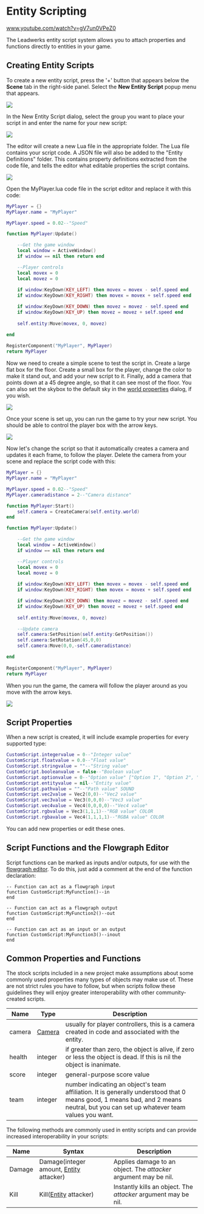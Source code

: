 # Entity Scripting

www.youtube.com/watch?v=gV7un0VPeZ0

The Leadwerks entity script system allows you to attach properties and functions directly to entities in your game.

## Creating Entity Scripts

To create a new entity script, press the '+' button that appears below the **Scene** tab in the right-side panel. Select the **New Entity Script** popup menu that appears.

![](https://github.com/UltraEngine/Documentation/blob/master/Images/newcomponent.png?raw=true)

In the New Entity Script dialog, select the group you want to place your script in and enter the name for your new script:

![](https://github.com/UltraEngine/Documentation/blob/master/Images/myplayercomponent.png?raw=true)

The editor will create a new Lua file in the appropriate folder. The Lua file contains your script code. A JSON file will also be added to the "Entity Definitions" folder. This contains property definitions extracted from the code file, and tells the editor what editable properties the script contains.

![](https://github.com/UltraEngine/Documentation/blob/master/Images/myplayercomponent2.png?raw=true)

Open the MyPlayer.lua code file in the script editor and replace it with this code:

```lua
MyPlayer = {}
MyPlayer.name = "MyPlayer"

MyPlayer.speed = 0.02--"Speed"

function MyPlayer:Update()

	--Get the game window
	local window = ActiveWindow()
	if window == nil then return end

	--Player controls
	local movex = 0
	local movez = 0
	
	if window:KeyDown(KEY_LEFT) then movex = movex - self.speed end
	if window:KeyDown(KEY_RIGHT) then movex = movex + self.speed end

	if window:KeyDown(KEY_DOWN) then movez = movez - self.speed end
	if window:KeyDown(KEY_UP) then movez = movez + self.speed end
	
	self.entity:Move(movex, 0, movez)

end
 
RegisterComponent("MyPlayer", MyPlayer)
return MyPlayer
```

Now we need to create a simple scene to test the script in. Create a large flat box for the floor. Create a small box for the player, change the color to make it stand out, and add your new script to it. Finally, add a camera that points down at a 45 degree angle, so that it can see most of the floor. You can also set the skybox to the default sky in the [world properties](worldsettings.md) dialog, if you wish.

![](https://github.com/UltraEngine/Documentation/blob/master/Images/myplayercomponent3.png?raw=true)

Once your scene is set up, you can run the game to try your new script. You should be able to control the player box with the arrow keys.

![](https://github.com/UltraEngine/Documentation/blob/master/Images/myplayercomponent4.png?raw=true)

Now let's change the script so that it automatically creates a camera and updates it each frame, to follow the player. Delete the camera from your scene and replace the script code with this:

```lua
MyPlayer = {}
MyPlayer.name = "MyPlayer"

MyPlayer.speed = 0.02--"Speed"
MyPlayer.cameradistance = 2--"Camera distance"

function MyPlayer:Start()
	self.camera = CreateCamera(self.entity.world)
end

function MyPlayer:Update()

	--Get the game window
	local window = ActiveWindow()
	if window == nil then return end

	--Player controls
	local movex = 0
	local movez = 0
	
	if window:KeyDown(KEY_LEFT) then movex = movex - self.speed end
	if window:KeyDown(KEY_RIGHT) then movex = movex + self.speed end

	if window:KeyDown(KEY_DOWN) then movez = movez - self.speed end
	if window:KeyDown(KEY_UP) then movez = movez + self.speed end
	
	self.entity:Move(movex, 0, movez)

	--Update camera
	self.camera:SetPosition(self.entity:GetPosition())
	self.camera:SetRotation(45,0,0)
	self.camera:Move(0,0,-self.cameradistance)

end
 
RegisterComponent("MyPlayer", MyPlayer)
return MyPlayer
```
When you run the game, the camera will follow the player around as you move with the arrow keys.

![](https://github.com/UltraEngine/Documentation/blob/master/Images/myplayercomponent6.gif?raw=true)

## Script Properties

When a new script is created, it will include example properties for every supported type:

```lua
CustomScript.integervalue = 0--"Integer value"
CustomScript.floatvalue = 0.0--"Float value"
CustomScript.stringvalue = ""--"String value"
CustomScript.booleanvalue = false--"Boolean value"
CustomScript.optionvalue = 0--"Option value" ["Option 1", "Option 2", "Option 3"]
CustomScript.entityvalue = nil--"Entity value"
CustomScript.pathvalue = ""--"Path value" SOUND
CustomScript.vec2value = Vec2(0,0)--"Vec2 value"
CustomScript.vec3value = Vec3(0,0,0)--"Vec3 value"
CustomScript.vec4value = Vec4(0,0,0,0)--"Vec4 value"
CustomScript.rgbvalue = Vec3(1,1,1)--"RGB value" COLOR
CustomScript.rgbavalue = Vec4(1,1,1,1)--"RGBA value" COLOR
```

You can add new properties or edit these ones.

## Script Functions and the Flowgraph Editor

Script functions can be marked as inputs and/or outputs, for use with the [flowgraph editor](flowgrapheditor.md). To do this, just add a comment at the end of the function declaration:

```
-- Function can act as a flowgraph input
function CustomScript:MyFunction()--in
end

-- Function can act as a flowgraph output
function CustomScript:MyFunction2()--out
end

-- Function can act as an input or an output
function CustomScript:MyFunction3()--inout
end
```

## Common Properties and Functions

The stock scripts included in a new project make assumptions about some commonly used properties many types of objects may make use of. These are not strict rules you have to follow, but when scripts follow these guidelines they will enjoy greater interoperability with other community-created scripts.

| Name | Type | Description |
|---|---|---|
| camera | [Camera](Camera.md) | usually for player controllers, this is a camera created in code and associated with the entity. |
| health | integer | if greater than zero, the object is alive, if zero or less the object is dead. If this is nil the object is inanimate. |
| score | integer | general-purpose score value |
| team | integer | number indicating an object's team affiliation. It is generally understood that 0 means good, 1 means bad, and 2 means neutral, but you can set up whatever team values you want. |

The following methods are commonly used in entity scripts and can provide increased interoperability in your scripts:

| Name | Syntax | Description |
|---|---|---|
| Damage | Damage(integer amount, [Entity](Entity.md) attacker) | Applies damage to an object. The _attacker_ argument may be nil. |
| Kill | Kill([Entity](Entity.md) attacker) | Instantly kills an object. The _attacker_ argument may be nil. |
